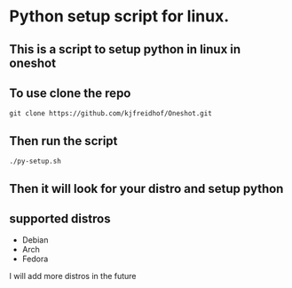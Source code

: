 # Python setup script for linux. 

## This is a script to setup python in linux in oneshot 

## To use clone the repo
`git clone https://github.com/kjfreidhof/Oneshot.git`

## Then run the script 
`./py-setup.sh`

## Then it will look for your distro and setup python 

## supported distros 
- Debian 
- Arch
- Fedora 

I will add more distros in the future 



